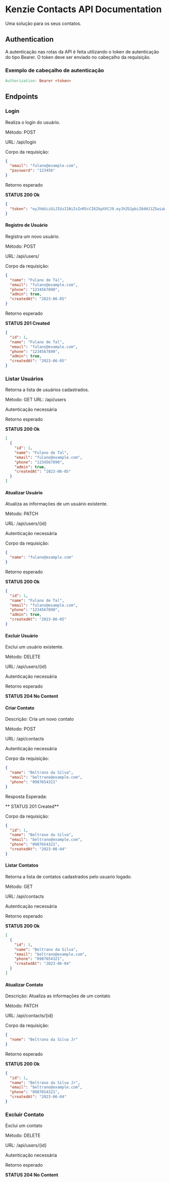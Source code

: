 # Kenzie Contacts API Documentation

Uma solução para os seus contatos.

## Authentication

A autenticação nas rotas da API é feita utilizando o token de autenticação do tipo Bearer. O token deve ser enviado no cabeçalho da requisição.

### Exemplo de cabeçalho de autenticação
```makefile
Authorization: Bearer <token>
```

## Endpoints

### Login

Realiza o login do usuário.

Método: POST

URL: /api/login

Corpo da requisição:

```json
{
  "email": "fulano@example.com",
  "password": "123456"
}
```

Retorno esperado

**STATUS 200 Ok**
```json
{
  "token": "eyJhbGciOiJIUzI1NiIsInR5cCI6IkpXVCJ9.eyJhZG1pbiI6dHJ1ZSwiaWF0IjoxNjg1NDk5MTgzLCJleHAiOjE2ODU1ODU1ODMsInN1YiI6IjEifQ.xwtYVqWFoEYnOPQOwdJz3f5Z4L8ry-LUXpMQwv6FYfw"
}
```

#### Registro de Usuário

Registra um novo usuário.

Método: POST

URL: /api/users/

Corpo da requisição:
```json
{
  "name": "Fulano de Tal",
  "email": "fulano@example.com",
  "phone": "1234567890",
  "admin": true,
  "createdAt": "2023-06-05"
}
```

Retorno esperado

**STATUS 201 Created**
```json
{
  "id": 1,
  "name": "Fulano de Tal",
  "email": "fulano@example.com",
  "phone": "1234567890",
  "admin": true,
  "createdAt": "2023-06-05"
}
```

### Listar Usuários

Retorna a lista de usuários cadastrados.

Método: GET
URL: /api/users

Autenticação necessária

Retorno esperado

**STATUS 200 Ok**
```json
[
  {
    "id": 1,
    "name": "Fulano de Tal",
    "email": "fulano@example.com",
    "phone": "1234567890",
    "admin": true,
    "createdAt": "2023-06-05"
  }
]
```

#### Atualizar Usuário

Atualiza as informações de um usuário existente.

Método: PATCH

URL: /api/users/{id}

Autenticação necessária

Corpo da requisição:
```json
{
  "name": "fulano@example.com"
}
```
Retorno esperado

**STATUS 200 Ok**

```json
{
  "id": 1,
  "name": "Fulano de Tal",
  "email": "fulano@example.com",
  "phone": "1234567890",
  "admin": true,
  "createdAt": "2023-06-05"
}
```

#### Excluir Usuário

Exclui um usuário existente.

Método: DELETE

URL: /api/users/{id}

Autenticação necessária

Retorno esperado

**STATUS 204 No Content**

#### Criar Contato

Descrição: Cria um novo contato

Método: POST

URL: /api/contacts

Autenticação necessária

Corpo da requisição:
```json
{
  "name": "Beltrano da Silva",
  "email": "beltrano@example.com",
  "phone": "0987654321"
}
```

Resposta Esperada:

** STATUS 201 Created**

Corpo da requisição:
```json
{
  "id": 1,
  "name": "Beltrano da Silva",
  "email": "beltrano@example.com",
  "phone": "0987654321",
  "createdAt": "2023-06-04"
}
```

#### Listar Contatos

Retorna a lista de contatos cadastrados pelo usuario logado.

Método: GET

URL: /api/contacts

Autenticação necessária

Retorno esperado

**STATUS 200 Ok**
```json
[
  {
    "id": 1,
    "name": "Beltrano da Silva",
    "email": "beltrano@example.com",
    "phone": "0987654321",
    "createdAt": "2023-06-04"
  }
]
```

####  Atualizar Contato
Descrição: Atualiza as informações de um contato

Método: PATCH

URL: /api/contacts/{id}

Corpo da requisição:
```json
{
  "nome": "Beltrano da Silva Jr"
}
```

Retorno esperado

**STATUS 200 Ok**
```json
{
  "id": 1,
  "name": "Beltrano da Silva Jr",
  "email": "beltrano@example.com",
  "phone": "0987654321",
  "createdAt": "2023-06-04"
}
```

### Excluir Contato

Exclui um contato

Método: DELETE

URL: /api/users/{id}

Autenticação necessária

Retorno esperado

**STATUS 204 No Content**


